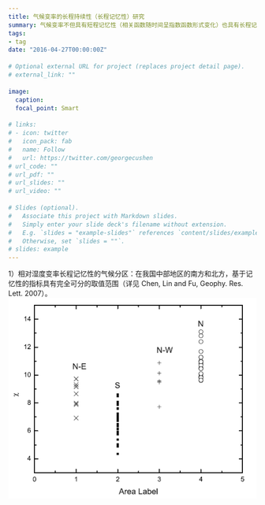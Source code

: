 ```yaml
---
title: 气候变率的长程持续性（长程记忆性）研究
summary: 气候变率不但具有短程记忆性（相关函数随时间呈指数函数形式变化）也具有长程记忆性（相关函数随时间呈幂律函数形式变化）。
tags:
- tag
date: "2016-04-27T00:00:00Z"

# Optional external URL for project (replaces project detail page).
# external_link: ""

image:
  caption: 
  focal_point: Smart

# links:
# - icon: twitter
#   icon_pack: fab
#   name: Follow
#   url: https://twitter.com/georgecushen
# url_code: ""
# url_pdf: ""
# url_slides: ""
# url_video: ""

# Slides (optional).
#   Associate this project with Markdown slides.
#   Simply enter your slide deck's filename without extension.
#   E.g. `slides = "example-slides"` references `content/slides/example-slides.md`.
#   Otherwise, set `slides = ""`.
# slides: example
---
```


1）相对湿度变率长程记忆性的气候分区：在我国中部地区的南方和北方，基于记忆性的指标具有完全可分的取值范围（详见 Chen, Lin and Fu, Geophy. Res. Lett. 2007）。
![rs1](/static/rs1.png)
